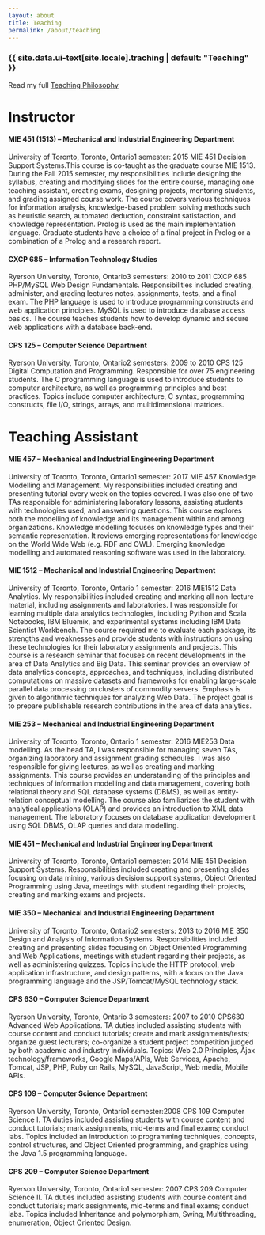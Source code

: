 ```yaml
---
layout: about
title: Teaching
permalink: /about/teaching
---
```

<h3 class="archive__subtitle">{{ site.data.ui-text[site.locale].traching | default: "Teaching" }}</h3>

Read my full [Teaching Philosophy](/about/teaching-philosophy)

# Instructor

#### MIE 451 (1513) – Mechanical and Industrial Engineering Department
University of Toronto, Toronto, Ontario1 semester: 2015
MIE 451 Decision Support Systems.This course is co-taught as the graduate course MIE 1513. During the Fall 2015 semester, my responsibilities include designing the syllabus, creating and modifying slides for the entire course, managing one teaching assistant, creating exams, designing projects, mentoring students, and grading assigned course work. The course covers various techniques for information analysis, knowledge-based problem solving methods such as heuristic search, automated deduction, constraint satisfaction, and knowledge representation. Prolog is used as the main implementation language. Graduate students have a choice of a final project in Prolog or a combination of a Prolog and a research report.

#### CXCP 685 – Information Technology Studies
Ryerson University, Toronto, Ontario3 semesters: 2010 to 2011
CXCP 685 PHP/MySQL Web Design Fundamentals. Responsibilities included creating, administer, and grading lectures notes, assignments, tests, and a final exam. The PHP language is used to introduce programming constructs and web application principles. MySQL is used to introduce database access basics. The course teaches students how to develop dynamic and secure web applications with a database back-end.

#### CPS 125 – Computer Science Department
Ryerson University, Toronto, Ontario2 semesters: 2009 to 2010
CPS 125 Digital Computation and Programming. Responsible for over 75 engineering students. The C programming language is used to introduce students to computer architecture, as well as programming principles and best practices. Topics include computer architecture, C syntax, programming constructs, file I/O, strings, arrays, and multidimensional matrices.

# Teaching Assistant
#### MIE 457 – Mechanical and Industrial Engineering Department
University of Toronto, Toronto, Ontario1 semester: 2017
MIE 457 Knowledge Modelling and Management. My responsibilities included creating and presenting tutorial every week on the topics covered. I was also one of two TAs responsible for administering laboratory lessons, assisting students with technologies used, and answering questions. This course explores both the modelling of knowledge and its management within and among organizations. Knowledge modelling focuses on knowledge types and their semantic representation. It reviews emerging representations for knowledge on the World Wide Web (e.g. RDF and OWL). Emerging knowledge modelling and automated reasoning software was used in the laboratory.

#### MIE 1512 – Mechanical and Industrial Engineering Department
University of Toronto, Toronto, Ontario 1 semester: 2016
MIE1512 Data Analytics. My responsibilities included creating and marking all non-lecture material, including assignments and laboratories. I was responsible for learning multiple data analytics technologies, including Python and Scala Notebooks, IBM Bluemix, and experimental systems including IBM Data Scientist Workbench. The course required me to evaluate each package, its strengths and weaknesses and provide students with instructions on using these technologies for their laboratory assignments and projects. This course is a research seminar that focuses on recent developments in the area of Data Analytics and Big Data. This seminar provides an overview of data analytics concepts, approaches, and techniques, including distributed computations on massive datasets and frameworks for enabling large-scale parallel data processing on clusters of commodity servers. Emphasis is given to algorithmic techniques for analyzing Web Data. The project goal is to prepare publishable research contributions in the area of data analytics.

#### MIE 253 – Mechanical and Industrial Engineering Department
University of Toronto, Toronto, Ontario 1 semester: 2016
MIE253 Data modelling. As the head TA, I was responsible for managing seven TAs, organizing laboratory and assignment grading schedules. I was also responsible for giving lectures, as well as creating and marking assignments. This course provides an understanding of the principles and techniques of information modelling and data management, covering both relational theory and SQL database systems (DBMS), as well as entity-relation conceptual modelling. The course also familiarizes the student with analytical applications (OLAP) and provides an introduction to XML data management. The laboratory focuses on database application development using SQL DBMS, OLAP queries and data modelling.

#### MIE 451 – Mechanical and Industrial Engineering Department
University of Toronto, Toronto, Ontario1 semester: 2014
MIE 451 Decision Support Systems. Responsibilities included creating and presenting slides focusing on data mining, various decision support systems, Object Oriented Programming using Java, meetings with student regarding their projects, creating and marking exams and projects.

#### MIE 350 – Mechanical and Industrial Engineering Department
University of Toronto, Toronto, Ontario2 semesters: 2013 to 2016
MIE 350 Design and Analysis of Information Systems. Responsibilities included creating and presenting slides focusing on Object Oriented Programming and Web Applications, meetings with student regarding their projects, as well as administering quizzes. Topics include the HTTP protocol, web application infrastructure, and design patterns, with a focus on the Java programming language and the JSP/Tomcat/MySQL technology stack.

#### CPS 630 – Computer Science Department
Ryerson University, Toronto, Ontario 3 semesters: 2007 to 2010
CPS630 Advanced Web Applications. TA duties included assisting students with course content and conduct tutorials; create and mark assignments/tests; organize guest lecturers; co-organize a student project competition judged by both academic and industry individuals. Topics: Web 2.0 Principles, Ajax technology/frameworks, Google Maps/APIs, Web Services, Apache, Tomcat, JSP, PHP, Ruby on Rails, MySQL, JavaScript, Web media, Mobile APIs.

#### CPS 109 – Computer Science Department
Ryerson University, Toronto, Ontario1 semester:2008
CPS 109 Computer Science I. TA duties included assisting students with course content and conduct tutorials; mark assignments, mid-terms and final exams; conduct labs. Topics included an introduction to programming techniques, concepts, control structures, and Object Oriented programming, and graphics using the Java 1.5 programming language.

#### CPS 209 – Computer Science Department
Ryerson University, Toronto, Ontario1 semester: 2007
CPS 209 Computer Science II. TA duties included assisting students with course content and conduct tutorials; mark assignments, mid-terms and final exams; conduct labs. Topics included Inheritance and polymorphism, Swing, Multithreading, enumeration, Object Oriented Design.